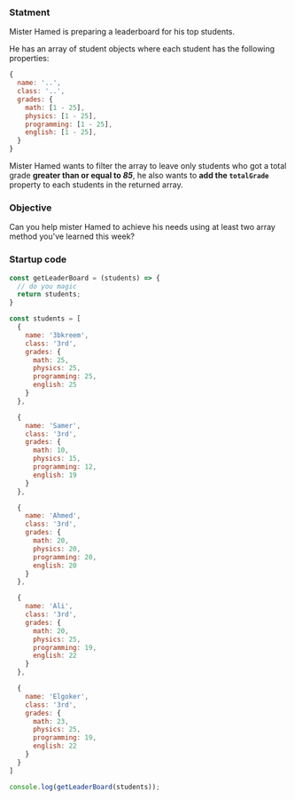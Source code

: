 ### Statment
Mister Hamed is preparing a leaderboard for his top students.

He has an array of student objects where each student has the following properties:

```js
{
  name: '..',
  class: '..',
  grades: {
    math: [1 - 25],
    physics: [1 - 25],
    programming: [1 - 25],
    english: [1 - 25],
  }
}
```

Mister Hamed wants to filter the array to leave only students who got a total grade **greater than or equal to _85_**, he also wants to **add the `totalGrade`** property to each students in the returned array.

### Objective
Can you help mister Hamed to achieve his needs using at least two array method you've learned this week?

### Startup code
```js
const getLeaderBoard = (students) => {
  // do you magic
  return students;
}

const students = [
  {
    name: '3bkreem',
    class: '3rd',
    grades: {
      math: 25,
      physics: 25,
      programming: 25,
      english: 25
    }
  },

  {
    name: 'Samer',
    class: '3rd',
    grades: {
      math: 10,
      physics: 15,
      programming: 12,
      english: 19
    }
  },

  {
    name: 'Ahmed',
    class: '3rd',
    grades: {
      math: 20,
      physics: 20,
      programming: 20,
      english: 20
    }
  },

  {
    name: 'Ali',
    class: '3rd',
    grades: {
      math: 20,
      physics: 25,
      programming: 19,
      english: 22
    }
  },

  {
    name: 'Elgoker',
    class: '3rd',
    grades: {
      math: 23,
      physics: 25,
      programming: 19,
      english: 22
    }
  }
]

console.log(getLeaderBoard(students));
```
